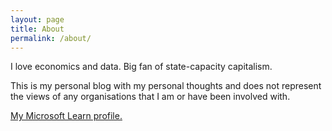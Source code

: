 ```yaml
---
layout: page
title: About
permalink: /about/
---
```


I love economics and data. Big fan of state-capacity capitalism.

This is my personal blog with my personal thoughts and does not represent the views of any organisations that I am or have been involved with.

[My Microsoft Learn profile.](https://docs.microsoft.com/en-gb/users/ducnguyen-3953/)